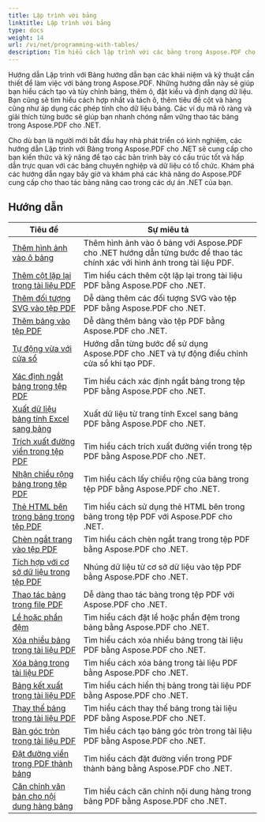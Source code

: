 ```yaml
---
title: Lập trình với bảng
linktitle: Lập trình với bảng
type: docs
weight: 14
url: /vi/net/programming-with-tables/
description: Tìm hiểu cách lập trình với các bảng trong Aspose.PDF cho .NET với hướng dẫn từng bước.
---
```

Hướng dẫn Lập trình với Bảng hướng dẫn bạn các khái niệm và kỹ thuật cần thiết để làm việc với bảng trong Aspose.PDF. Những hướng dẫn này sẽ giúp bạn hiểu cách tạo và tùy chỉnh bảng, thêm ô, đặt kiểu và định dạng dữ liệu. Bạn cũng sẽ tìm hiểu cách hợp nhất và tách ô, thêm tiêu đề cột và hàng cũng như áp dụng các phép tính cho dữ liệu bảng. Các ví dụ mã rõ ràng và giải thích từng bước sẽ giúp bạn nhanh chóng nắm vững thao tác bảng trong Aspose.PDF cho .NET.

Cho dù bạn là người mới bắt đầu hay nhà phát triển có kinh nghiệm, các hướng dẫn Lập trình với Bảng trong Aspose.PDF cho .NET sẽ cung cấp cho bạn kiến thức và kỹ năng để tạo các bản trình bày có cấu trúc tốt và hấp dẫn trực quan với các bảng chuyên nghiệp và dữ liệu có tổ chức. Khám phá các hướng dẫn ngay bây giờ và khám phá các khả năng do Aspose.PDF cung cấp cho thao tác bảng nâng cao trong các dự án .NET của bạn.

## Hướng dẫn
| Tiêu đề | Sự miêu tả |
| --- | --- | 
| [Thêm hình ảnh vào ô bảng](./add-image-in-a-table-cell/) | Thêm hình ảnh vào ô bảng với Aspose.PDF cho .NET hướng dẫn từng bước để thao tác chính xác với hình ảnh trong tài liệu PDF. |  
| [Thêm cột lặp lại trong tài liệu PDF](./add-repeating-column/) | Tìm hiểu cách thêm cột lặp lại trong tài liệu PDF bằng Aspose.PDF cho .NET. |  
| [Thêm đối tượng SVG vào tệp PDF](./add-svg-object/) | Dễ dàng thêm các đối tượng SVG vào tệp PDF bằng Aspose.PDF cho .NET. |  
| [Thêm bảng vào tệp PDF](./add-table/) | Dễ dàng thêm bảng vào tệp PDF bằng Aspose.PDF cho .NET. |  
| [Tự động vừa với cửa sổ](./auto-fit-to-window/) | Hướng dẫn từng bước để sử dụng Aspose.PDF cho .NET và tự động điều chỉnh cửa sổ khi tạo PDF. |  
| [Xác định ngắt bảng trong tệp PDF](./determine-table-break/) | Tìm hiểu cách xác định ngắt bảng trong tệp PDF bằng Aspose.PDF cho .NET. |  
| [Xuất dữ liệu bảng tính Excel sang bảng](./export-excel-worksheet-data-to-table/) | Xuất dữ liệu từ trang tính Excel sang bảng PDF bằng Aspose.PDF cho .NET. |  
| [Trích xuất đường viền trong tệp PDF](./extract-border/) | Tìm hiểu cách trích xuất đường viền trong tệp PDF bằng Aspose.PDF cho .NET. |  
| [Nhận chiều rộng bảng trong tệp PDF](./get-table-width/) | Tìm hiểu cách lấy chiều rộng của bảng trong tệp PDF bằng Aspose.PDF cho .NET. |  
| [Thẻ HTML bên trong bảng trong tệp PDF](./html-tags-inside-table/) | Tìm hiểu cách sử dụng thẻ HTML bên trong bảng trong tệp PDF với Aspose.PDF cho .NET. |  
| [Chèn ngắt trang vào tệp PDF](./insert-page-break/) | Tìm hiểu cách chèn ngắt trang trong tệp PDF bằng Aspose.PDF cho .NET. |  
| [Tích hợp với cơ sở dữ liệu trong tệp PDF](./integrate-with-database/) | Nhúng dữ liệu từ cơ sở dữ liệu vào tệp PDF bằng Aspose.PDF cho .NET. |  
| [Thao tác bảng trong file PDF](./manipulate-table/) | Dễ dàng thao tác bảng trong tệp PDF với Aspose.PDF cho .NET. |  
| [Lề hoặc phần đệm](./margins-or-padding/) | Tìm hiểu cách đặt lề hoặc phần đệm trong bảng bằng Aspose.PDF cho .NET. |  
| [Xóa nhiều bảng trong tài liệu PDF](./remove-multiple-tables/) | Tìm hiểu cách xóa nhiều bảng trong tài liệu PDF bằng Aspose.PDF cho .NET. |  
| [Xóa bảng trong tài liệu PDF](./remove-table/) | Tìm hiểu cách xóa bảng trong tài liệu PDF bằng Aspose.PDF cho .NET. |  
| [Bảng kết xuất trong tài liệu PDF](./render-table/) | Tìm hiểu cách hiển thị bảng trong tài liệu PDF bằng Aspose.PDF cho .NET. |  
| [Thay thế bảng trong tài liệu PDF](./replace-table/) | Tìm hiểu cách thay thế bảng trong tài liệu PDF bằng Aspose.PDF cho .NET. |  
| [Bàn góc tròn trong tài liệu PDF](./rounded-corner-table/) | Tìm hiểu cách tạo bảng góc tròn trong tài liệu PDF bằng Aspose.PDF cho .NET. |  
| [Đặt đường viền trong PDF thành bảng](./set-border/) | Tìm hiểu cách đặt đường viền trong PDF thành bảng bằng Aspose.PDF cho .NET. |  
| [Căn chỉnh văn bản cho nội dung hàng bảng](./text-alignment-for-table-row-content/) | Tìm hiểu cách căn chỉnh nội dung hàng trong bảng PDF bằng Aspose.PDF cho .NET. |  